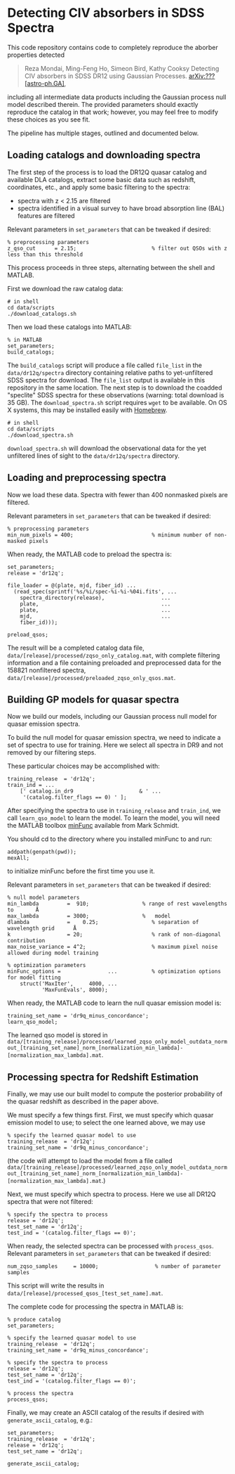 Detecting CIV absorbers in SDSS Spectra 
==============================================

This code repository contains code to completely reproduce the aborber 
properties detected 

> Reza Mondai, Ming-Feng Ho, Simeon Bird, Kathy Cooksy 
> Detecting CIV absorbers in SDSS DR12 using Gaussian Processes. [arXiv:???
> [astro-ph.GA]](https://arxiv.org/abs/???.???),

including all intermediate data products including the Gaussian
process null model described therein. The provided parameters should
exactly reproduce the catalog in that work; however, you may feel free
to modify these choices as you see fit.

The pipeline has multiple stages, outlined and documented below.

Loading catalogs and downloading spectra
----------------------------------------

The first step of the process is to load the DR12Q quasar catalog and
available DLA catalogs, extract some basic data such as redshift,
coordinates, etc., and apply some basic filtering to the spectra:

* spectra with z < 2.15 are filtered
* spectra identified in a visual survey to have broad absorption line
  (BAL) features are filtered

Relevant parameters in `set_parameters` that can be tweaked if desired:

    % preprocessing parameters
    z_qso_cut      = 2.15;                        % filter out QSOs with z less than this threshold

This process proceeds in three steps, alternating between the shell
and MATLAB.

First we download the raw catalog data:

    # in shell
    cd data/scripts
    ./download_catalogs.sh

Then we load these catalogs into MATLAB:

    % in MATLAB
    set_parameters;
    build_catalogs;

The `build_catalogs` script will produce a file called `file_list` in
the `data/dr12q/spectra` directory containing relative paths to
yet-unfiltered SDSS spectra for download. The `file_list` output is
available in this repository in the same location. The next step is to
download the coadded "speclite" SDSS spectra for these observations
(warning: total download is 35 GB). The `download_spectra.sh` script
requires `wget` to be available. On OS X systems, this may be
installed easily with [Homebrew](http://brew.sh/index.html).

    # in shell
    cd data/scripts
    ./download_spectra.sh

`download_spectra.sh` will download the observational data for the yet
unfiltered lines of sight to the `data/dr12q/spectra` directory.

Loading and preprocessing spectra
---------------------------------

Now we load these data. Spectra with fewer than 400 nonmasked pixels are filtered.

Relevant parameters in `set_parameters` that can be tweaked if
desired:

    % preprocessing parameters
    min_num_pixels = 400;                         % minimum number of non-masked pixels

When ready, the MATLAB code to preload the spectra is:

    set_parameters;
    release = 'dr12q';

    file_loader = @(plate, mjd, fiber_id) ...
      (read_spec(sprintf('%s/%i/spec-%i-%i-%04i.fits', ...
        spectra_directory(release),                  ...
        plate,                                       ...
        plate,                                       ...
        mjd,                                         ...
        fiber_id)));

    preload_qsos;

The result will be a completed catalog data file,
`data/[release]/processed/zqso_only_catalog.mat`, with complete filtering
information and a file containing preloaded and preprocessed data for
the 158821 nonfiltered spectra,
`data/[release]/processed/preloaded_zqso_only_qsos.mat`.

Building GP models for quasar spectra
-------------------------------------

Now we build our models, including our Gaussian process null model for
quasar emission spectra.

To build the null model for quasar emission spectra, we need to
indicate a set of spectra to use for training. Here we select all
spectra in DR9 and not removed by our filtering steps.

These particular choices may be accomplished with:

    training_release  = 'dr12q';
    train_ind = ...
        [' catalog.in_dr9                     & ' ...
         '(catalog.filter_flags == 0) ' ];

After specifying the spectra to use in `training_release` and
`train_ind`, we call `learn_qso_model` to learn the model.
To learn the model, you will need the MATLAB toolbox
[minFunc](https://www.cs.ubc.ca/~schmidtm/Software/minFunc.html)
available from Mark Schmidt.

You should cd to the directory where you installed minFunc to and run:

    addpath(genpath(pwd));
    mexAll;

to initialize minFunc before the first time you use it.

Relevant parameters in `set_parameters` that can be tweaked if
desired:

    % null model parameters
    min_lambda         =  910;                 % range of rest wavelengths to       Å
    max_lambda         = 3000;                 %   model
    dlambda            =    0.25;                 % separation of wavelength grid      Å
    k                  = 20;                      % rank of non-diagonal contribution
    max_noise_variance = 4^2;                     % maximum pixel noise allowed during model training

    % optimization parameters
    minFunc_options =               ...           % optimization options for model fitting
        struct('MaxIter',     4000, ...
               'MaxFunEvals', 8000);

When ready, the MATLAB code to learn the null quasar emission model
is:

    training_set_name = 'dr9q_minus_concordance';
    learn_qso_model;

The learned qso model is stored in
`data/[training_release]/processed/learned_zqso_only_model_outdata_normout_[training_set_name]_norm_[normalization_min_lambda]-[normalization_max_lambda].mat`.

Processing spectra for Redshift Estimation
------------------------------------

Finally, we may use our built model to compute the posterior
probability of the quasar redshift as described
in the paper above.

We must specify a few things first. First, we
must specify which quasar emission model to use; to select the one
learned above, we may use

    % specify the learned quasar model to use
    training_release  = 'dr12q';
    training_set_name = 'dr9q_minus_concordance';

(the code will attempt to load the model from a file called
`data/[training_release]/processed/learned_zqso_only_model_outdata_normout_[training_set_name]_norm_[normalization_min_lambda]-[normalization_max_lambda].mat`.)

Next, we must specify which spectra to process. Here we use
all DR12Q spectra that were not filtered:

    % specify the spectra to process
    release = 'dr12q';
    test_set_name = 'dr12q';
    test_ind = '(catalog.filter_flags == 0)';

When ready, the selected spectra can be processed with `process_qsos`.
Relevant parameters in `set_parameters` that can be tweaked if
desired:

    num_zqso_samples     = 10000;                  % number of parameter samples

This script will write the results in
`data/[release]/processed_qsos_[test_set_name].mat`.

The complete code for processing the spectra in MATLAB is:

    % produce catalog 
    set_parameters;

    % specify the learned quasar model to use
    training_release  = 'dr12q';
    training_set_name = 'dr9q_minus_concordance';

    % specify the spectra to process
    release = 'dr12q';
    test_set_name = 'dr12q';
    test_ind = '(catalog.filter_flags == 0)';

    % process the spectra
    process_qsos;

Finally, we may create an ASCII catalog of the results if desired with
`generate_ascii_catalog`, e.g.:

    set_parameters;
    training_release  = 'dr12q';
    release = 'dr12q';
    test_set_name = 'dr12q';

    generate_ascii_catalog;
